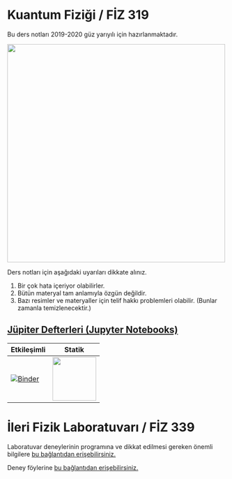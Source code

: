 # Kuantum Fiziği / FİZ 319

Bu ders notları 2019-2020 güz yarıyılı için hazırlanmaktadır. 

<img width=500 src='https://github.com/mkarakoc/Kuantum_Fizigi/blob/master/dersnotlari/figurler/blackbody_spect_vs_lambdaT.png'>

Ders notları için aşağıdaki uyarıları dikkate alınız.

1. Bir çok hata içeriyor olabilirler.
2. Bütün materyal tam anlamıyla özgün değildir.
3. Bazı resimler ve materyaller için telif hakkı problemleri olabilir. (Bunlar zamanla temizlenecektir.)

## [Jüpiter Defterleri (Jupyter Notebooks)](https://jupyter.org/)

| Etkileşimli  | Statik   |
|---|---|
| [![Binder](https://mybinder.org/badge.svg)](https://mybinder.org/v2/gh/mkarakoc/Kuantum_Fizigi/master)  | [<img width=100 src='https://nbviewer.jupyter.org/static/img/nav_logo.svg'>](https://nbviewer.jupyter.org/github/mkarakoc/Kuantum_Fizigi/tree/master/programlar/)  |

# İleri Fizik Laboratuvarı / FİZ 339
Laboratuvar deneylerinin programına ve dikkat edilmesi gereken önemli bilgilere [bu bağlantıdan erişebilirsiniz.](https://github.com/mkarakoc/Kuantum_Fizigi/blob/master/zz99_laboratuvar_foyu_ileri_fizik/%C4%B0leriFizikLab_onemli_bilgiler.pdf)

Deney föylerine [bu bağlantıdan erişebilirsiniz.](https://github.com/mkarakoc/Kuantum_Fizigi/blob/master/zz99_laboratuvar_foyu_ileri_fizik/ileri_Fizik_Laboratuvari_deney_foyu_2019.pdf)

